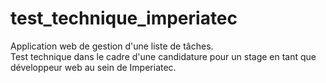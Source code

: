 # test_technique_imperiatec
Application web de gestion d'une liste de tâches.  
Test technique dans le cadre d'une candidature pour un stage en tant que développeur web au sein de Imperiatec.

